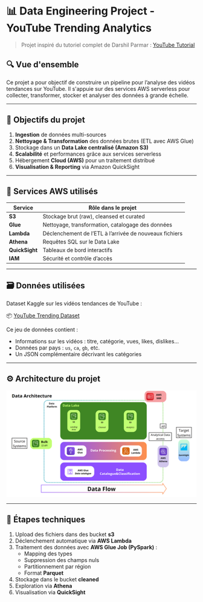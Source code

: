 # 📊 Data Engineering Project - YouTube Trending Analytics

> Projet inspiré du tutoriel complet de Darshil Parmar : [YouTube Tutorial](https://youtu.be/yZKJFKu49Dk)

## 🔍 Vue d'ensemble

Ce projet a pour objectif de construire un pipeline pour l’analyse des vidéos tendances sur YouTube. Il s'appuie sur des services AWS serverless pour collecter, transformer, stocker et analyser des données à grande échelle.

---
## 🎯 Objectifs du projet

1. **Ingestion** de données multi-sources
2. **Nettoyage & Transformation** des données brutes (ETL avec AWS Glue)
3. Stockage dans un **Data Lake centralisé (Amazon S3)**
4. **Scalabilité** et performances grâce aux services serverless
5. Hébergement **Cloud (AWS)** pour un traitement distribué
6. **Visualisation & Reporting** via Amazon QuickSight

---

## 🧱 Services AWS utilisés

| Service         | Rôle dans le projet                                  |
|-----------------|-------------------------------------------------------|
| **S3**          | Stockage brut (raw), cleansed et curated              |
| **Glue**        | Nettoyage, transformation, catalogage des données     |
| **Lambda**      | Déclenchement de l’ETL à l’arrivée de nouveaux fichiers |
| **Athena**      | Requêtes SQL sur le Data Lake                         |
| **QuickSight**  | Tableaux de bord interactifs                          |
| **IAM**         | Sécurité et contrôle d’accès                          |

---

## 🗃️ Données utilisées

Dataset Kaggle sur les vidéos tendances de YouTube :

📦 [YouTube Trending Dataset](https://www.kaggle.com/datasets/datasnaek/youtube-new)

Ce jeu de données contient :
- Informations sur les vidéos : titre, catégorie, vues, likes, dislikes...
- Données par pays : `us`, `ca`, `gb`, etc.
- Un JSON complémentaire décrivant les catégories

---

## ⚙️ Architecture du projet

![Architecture](Architecture.png)

---

## 📌 Étapes techniques

1. Upload des fichiers dans des bucket **s3**
2. Déclenchement automatique via **AWS Lambda**
3. Traitement des données avec **AWS Glue Job (PySpark)** :
   - Mapping des types
   - Suppression des champs nuls
   - Partitionnement par région
   - Format **Parquet**
4. Stockage dans le bucket **cleaned**
5. Exploration via **Athena**
6. Visualisation via **QuickSight**
